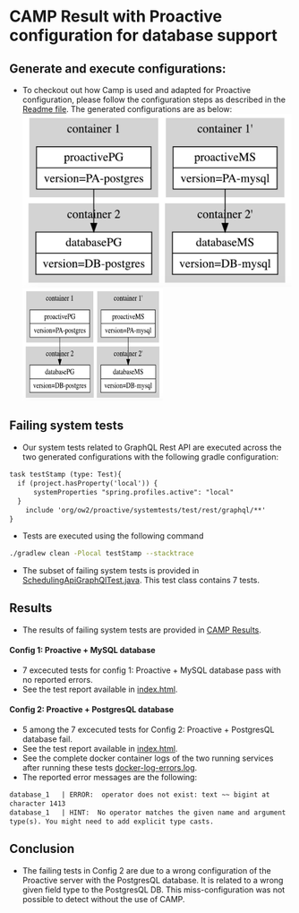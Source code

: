 # CAMP Result with Proactive configuration for database support

## Generate and execute configurations:
- To checkout out how Camp is used and adapted for Proactive configuration, please follow the configuration steps as described in the [Readme file](CAMP_Configuration/README.md).
The generated configurations are as below:
![](CAMP_Configuration/out/Configurations.png)
<img src="CAMP_Configuration/out/Configurations.png"  
	title="Generated configurations" width="250" height="200" />
## Failing system tests 
- Our system tests related to GraphQL Rest API are executed across the two generated configurations with the following gradle configuration:
```
task testStamp (type: Test){
  if (project.hasProperty('local')) {
      systemProperties "spring.profiles.active": "local"
  }
    include 'org/ow2/proactive/systemtests/test/rest/graphql/**' 
}
```
- Tests are executed using the following command 
```bash
./gradlew clean -Plocal testStamp --stacktrace
```
- The subset of failing system tests is provided in [SchedulingApiGraphQlTest.java](CAMP_Tests/SchedulingApiGraphQlTest.java). This test class contains 7 tests.
## Results
- The results of failing system tests are provided in [CAMP Results](CAMP_Results/). 
#### Config 1: Proactive + MySQL database 
- 7 excecuted tests for config 1: Proactive + MySQL database pass with no reported errors.
- See the test report available in [index.html](CAMP_Results/Test_Report/Config_1_Proactive-MS/index.html).
#### Config 2: Proactive + PostgresQL database 
- 5 among the 7 excecuted tests for Config 2: Proactive + PostgresQL database fail.
- See the test report available in [index.html](CAMP_Results/Test_Report/Config_2_Proactive-PG/index.html).
- See the complete docker container logs of the two running services after running these tests [docker-log-errors.log](CAMP_Results/Test_Report/docker-log-errors.log).
- The reported error messages are the following:
```
database_1   | ERROR:  operator does not exist: text ~~ bigint at character 1413
database_1   | HINT:  No operator matches the given name and argument type(s). You might need to add explicit type casts.
```
## Conclusion
- The failing tests in Config 2 are due to a wrong configuration of the Proactive server with the PostgresQL database. It is related to a wrong given field type to the PostgresQL DB. This miss-configuration was not possible to detect without the use of CAMP. 





